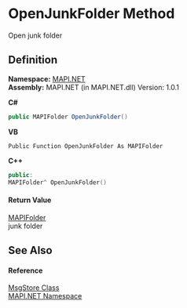 # OpenJunkFolder Method


Open junk folder



## Definition
**Namespace:** <a href="N_MAPI_NET.md">MAPI.NET</a>  
**Assembly:** MAPI.NET (in MAPI.NET.dll) Version: 1.0.1

**C#**
``` C#
public MAPIFolder OpenJunkFolder()
```
**VB**
``` VB
Public Function OpenJunkFolder As MAPIFolder
```
**C++**
``` C++
public:
MAPIFolder^ OpenJunkFolder()
```



#### Return Value
<a href="T_MAPI_NET_MAPIFolder.md">MAPIFolder</a>  
junk folder

## See Also


#### Reference
<a href="T_MAPI_NET_MsgStore.md">MsgStore Class</a>  
<a href="N_MAPI_NET.md">MAPI.NET Namespace</a>  
